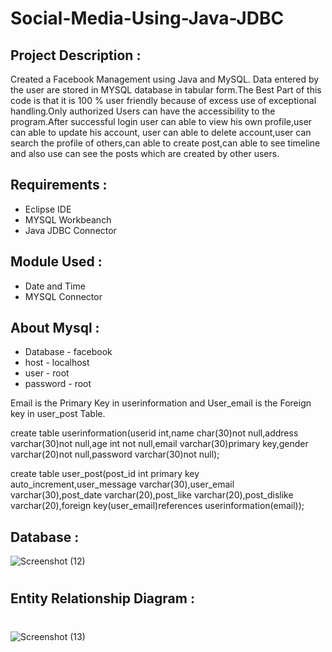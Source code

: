 # Social-Media-Using-Java-JDBC
## Project Description :
Created a Facebook Management using Java and MySQL. Data entered by the user are stored in MYSQL database in tabular form.The Best Part of this code is that it is 100 % user friendly because of excess use of exceptional handling.Only authorized Users can have the accessibility to the program.After successful login user can able to view his own profile,user can able to update his account, user can able to delete account,user can search the profile of others,can able to create post,can able to see timeline and also use can see the posts which are created by other users.

## Requirements :
* Eclipse IDE
* MYSQL Workbeanch
* Java JDBC Connector

## Module Used :
* Date and Time
* MYSQL Connector

## About Mysql :
* Database - facebook
* host - localhost
* user - root
* password - root

Email is the Primary Key in userinformation and User_email is the Foreign key in user_post Table.

create table userinformation(userid int,name char(30)not null,address varchar(30)not null,age int not null,email varchar(30)primary key,gender varchar(20)not null,password varchar(30)not null);

create table user_post(post_id int primary key auto_increment,user_message varchar(30),user_email varchar(30),post_date varchar(20),post_like varchar(20),post_dislike varchar(20),foreign key(user_email)references userinformation(email));

## Database :

![Screenshot (12)](https://github.com/Poonam-Patil-29/Social-Media-Using-Java-JDBC/assets/104273538/d7b24e02-5727-46a8-ae3b-597e19beb9fe)
#
## Entity Relationship Diagram :
#
![Screenshot (13)](https://github.com/Poonam-Patil-29/Social-Media-Using-Java-JDBC/assets/104273538/a0dda458-b6e3-4324-8cf4-42cdd9cf4d8b)



